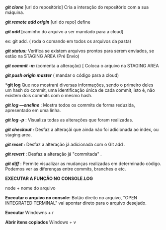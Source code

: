 ***git clone*** [url do repositório] Cria a interação do repositório com a sua máquina.

***git remote add origin*** [url do repo] define 

***git add*** [caminho do arquivo a ser mandado para a cloud]

 ex: git add. ( roda o comando em todos os arquivos da pasta)

***git status:*** Verifica se existem arquivos prontos para serem enviados, se estão na STAGING AREA (Pré Envio)

***git commit -m*** (comenta a alteração) [ Coloca o arquivo na STAGING AREA

***git push origin master*** ( mandar o código para a cloud)

***git log**  Que nos mostrará diversas informações, sendo o primeiro deles um hash do commit, uma identificação única de cada commit, isto é, não existem dois commits com o mesmo hash.

***git log —oneline*** : Mostra todos os commits de forma reduzida, apresentado em uma linha.

***git log -p*** : Visualiza todas as alterações que foram realizadas.

***git checkout :*** Desfaz a alteraçãi que ainda não foi adicionada ao index, ou staging area.

***git reset :*** Desfaz a alteração já adicionada com o Git add .

***git revert*** : Desfaz a alteração já "commitada"  .

***git diff*** : Permite visualizar as mudanças realizadas em determinado código. Podemos ver as diferenças entre commits, branches e etc.

**EXECUTAR A FUNÇÃO NO CONSOLE.LOG**

node + nome do arquivo

**Executar o arquivo no console:**
Botão direito no arquivo, "OPEN INTEGRATED TERMINAL" vai apontar direto para o arquivo desejado.

**Executar**
Windowns + r

**Abrir itens copiados**
Windows + v